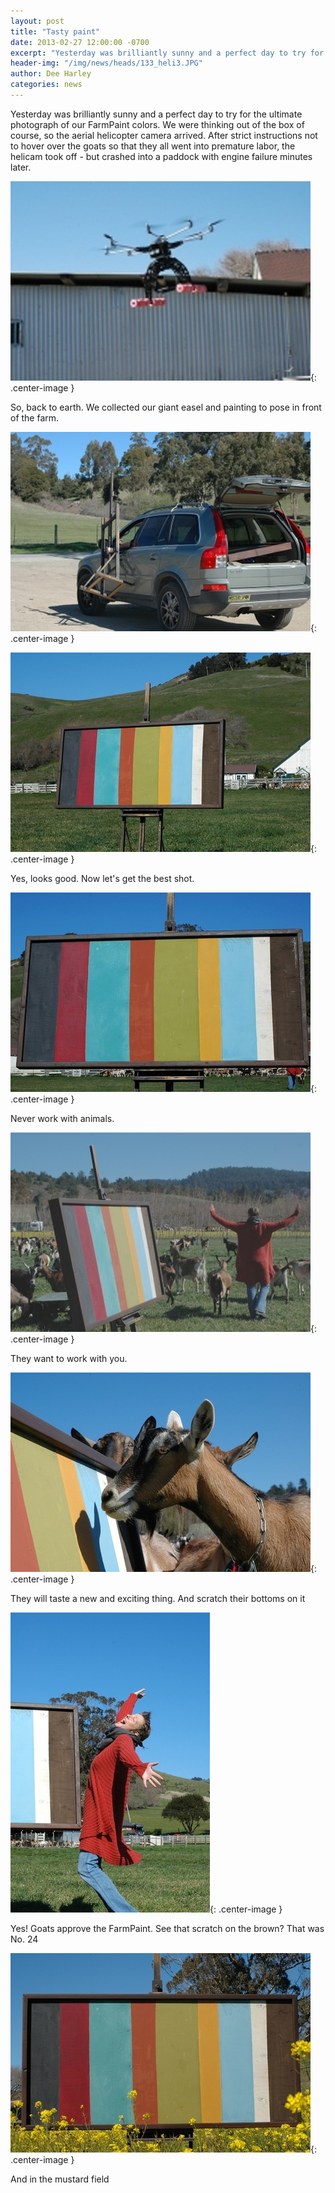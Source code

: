 ```yaml
---
layout: post
title: "Tasty paint"
date: 2013-02-27 12:00:00 -0700
excerpt: "Yesterday was brilliantly sunny and a perfect day to try for the ultimate photograph of our FarmPaint colors. ..."
header-img: "/img/news/heads/133_heli3.JPG"
author: Dee Harley
categories: news
---
```

Yesterday was brilliantly sunny and a perfect day to try for the
ultimate photograph of our FarmPaint colors. We were thinking out of
the box of course, so the aerial helicopter camera arrived. After
strict instructions not to hover over the goats so that they all went
into premature labor, the helicam took off - but crashed into a
paddock with engine failure minutes later.

![image](/img/news/133_heli3.JPG){: .center-image }

So, back to earth. We collected our giant easel and painting to pose
in front of the farm.

![image](/img/news/133_paint11.JPG){: .center-image }

![image](/img/news/133_paint9.JPG){: .center-image }

Yes, looks good. Now let's get the best shot.

![image](/img/news/133_paint5.JPG){: .center-image }

Never work with animals.

![image](/img/news/133_paint8.JPG){: .center-image }

They want to work with you.

![image](/img/news/133_paint4.JPG){: .center-image }

They will taste a new and exciting thing. And scratch their bottoms on
it

![image](/img/news/133_paint6.JPG){: .center-image }

Yes! Goats approve the FarmPaint. See that scratch on the brown? That
was No. 24

![image](/img/news/133_paint2.JPG){: .center-image }

And in the mustard field

